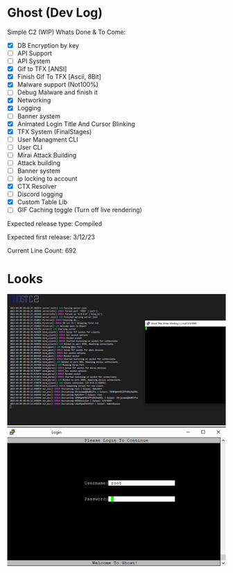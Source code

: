 # Ghost (Dev Log)
Simple C2 (WIP)
Whats Done & To Come:
- [x] DB Encryption by key
- [ ] API Support
- [ ] API System
- [x] Gif to TFX [ANSI]
- [x] Finish Gif To TFX [Ascii, 8Bit]
- [x] Malware support (Not100%)
- [ ] Debug Malware and finish it
- [x] Networking
- [x] Logging
- [ ] Banner system
- [x] Animated Login Title And Cursor Blinking
- [x] TFX System (FinalStages)
- [ ] User Managment CLI
- [ ] User CLI
- [ ] Mirai Attack Building
- [ ] Attack building
- [ ] Banner system
- [ ] ip locking to account
- [x] CTX Resolver
- [ ] Discord logging
- [x] Custom Table Lib
- [ ] GIF Caching toggle (Turn off live rendering)

Expected release type: Compiled

Expected first release: 3/12/23

Current Line Count: 692 
# Looks
![DevImage](https://raw.githubusercontent.com/N0B0DY7198/Ghost/main/indev.PNG)
![DevImage2](https://raw.githubusercontent.com/N0B0DY7198/Ghost/main/best_login.png)
